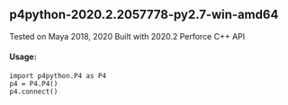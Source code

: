 ## p4python-2020.2.2057778-py2.7-win-amd64
Tested on Maya 2018, 2020
Built with 2020.2 Perforce C++ API

#### Usage:
```
import p4python.P4 as P4
p4 = P4.P4()
p4.connect()
```
